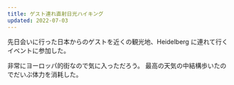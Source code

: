 ```yaml
---
title: ゲスト連れ直射日光ハイキング
updated: 2022-07-03
---
```


先日会いに行った日本からのゲストを近くの観光地、Heidelberg に連れて行くイベントに参加した。

非常にヨーロッパ的街なので気に入っただろう。
最高の天気の中結構歩いたのでだいぶ体力を消耗した。
